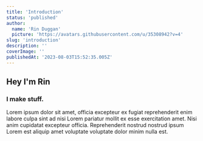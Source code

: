 ```yaml
---
title: 'Introduction'
status: 'published'
author:
  name: 'Rin Duggan'
  picture: 'https://avatars.githubusercontent.com/u/35308942?v=4'
slug: 'introduction'
description: ''
coverImage: ''
publishedAt: '2023-08-03T15:52:35.005Z'
---
```


## Hey I'm Rin

### I make stuff.

Lorem ipsum dolor sit amet, officia excepteur ex fugiat reprehenderit enim labore culpa sint ad nisi Lorem pariatur mollit ex esse exercitation amet. Nisi anim cupidatat excepteur officia. Reprehenderit nostrud nostrud ipsum Lorem est aliquip amet voluptate voluptate dolor minim nulla est.



